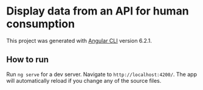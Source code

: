 # Display data from an API for human consumption

This project was generated with [Angular CLI](https://github.com/angular/angular-cli) version 6.2.1.

## How to run

Run `ng serve` for a dev server. Navigate to `http://localhost:4200/`. The app will automatically reload if you change any of the source files.